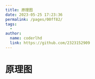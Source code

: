 ```yaml
---
title: 原理图
date: 2023-05-25 17:23:36
permalink: /pages/00ff82/
tags:
  - 
author: 
  name: coderlhd
  link: https://github.com/2323152909
---
```

# 原理图

<img :src="$withBase('/assets/reactive.png')">
